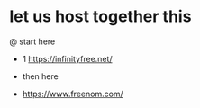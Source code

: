 # let us host together this
@ start here
- 1 https://infinityfree.net/

* then here
- https://www.freenom.com/
